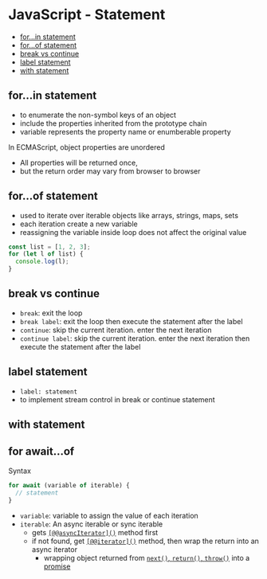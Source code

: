# JavaScript - Statement

* [for...in statement](#forin-statement)
* [for...of statement](#forof-statement)
* [break vs continue](#break-vs-continue)
* [label statement](#label-statement)
* [with statement](#with-statement)

## for...in statement

- to enumerate the non-symbol keys of an object
- include the properties inherited from the prototype chain
- variable represents the property name or enumberable property

In ECMAScript, object properties are unordered

- All properties will be returned once,
- but the return order may vary from browser to browser

## for...of statement

- used to iterate over iterable objects like arrays, strings, maps, sets
- each iteration create a new variable
- reassigning the variable inside loop does not affect the original value

```js
const list = [1, 2, 3];
for (let l of list) {
  console.log(l);
}
```

## break vs continue

- `break`: exit the loop
- `break label`: exit the loop then execute the statement after the label
- `continue`: skip the current iteration. enter the next iteration
- `continue label`: skip the current iteration. enter the next iteration then execute the statement after the label

## label statement

- `label: statement`
- to implement stream control in break or continue statement

## with statement

## for await...of    

Syntax

```js
for await (variable of iterable) {
  // statement
}
```

- `variable`: variable to assign the value of each iteration
- `iterable`: An async iterable or sync iterable
  - gets [`[@@asyncIterator]()`](javascript-iteration-protocols.md) method first
  - if not found, get [`[@@iterator]()`](javascript-iteration-protocols.md) method, then wrap the return into an async iterator
    - wrapping object returned from [`next()`, `return()`, `throw()`](javascript-generator.md) into a [promise](javascript-promise.md)

